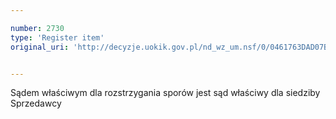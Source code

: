 ```yaml
---

number: 2730
type: 'Register item'
original_uri: 'http://decyzje.uokik.gov.pl/nd_wz_um.nsf/0/0461763DAD07BD45C1257974003F913A?OpenDocument'


---
```


Sądem właściwym dla rozstrzygania sporów jest sąd właściwy dla siedziby Sprzedawcy
